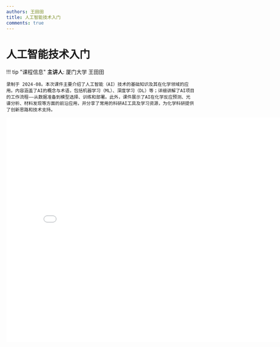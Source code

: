 ```yaml
---
authors: 王田田
title: 人工智能技术入门
comments: true
---
```


# 人工智能技术入门

!!! tip "课程信息"
    **主讲人**: 厦门大学 王田田
    
    录制于 2024-08。本次课件主要介绍了人工智能（AI）技术的基础知识及其在化学领域的应用。内容涵盖了AI的概念与术语，包括机器学习（ML）、深度学习（DL）等；详细讲解了AI项目的工作流程——从数据准备到模型选择、训练和部署。此外，课件展示了AI在化学反应预测、光谱分析、材料发现等方面的前沿应用，并分享了常用的科研AI工具及学习资源，为化学科研提供了创新思路和技术支持。

<iframe src="//player.bilibili.com/player.html?isOutside=true&aid=113599385179791&bvid=BV1TriRYcEGs&cid=27200522074&p=1" scrolling="no" border="0" frameborder="no" framespacing="0" allowfullscreen="true" height="600" width="800"></iframe>
